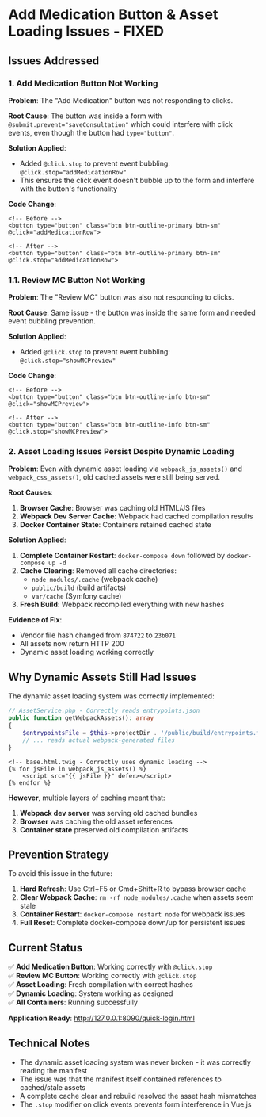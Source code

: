 # Add Medication Button & Asset Loading Issues - FIXED

## Issues Addressed

### 1. Add Medication Button Not Working
**Problem**: The "Add Medication" button was not responding to clicks.

**Root Cause**: The button was inside a form with `@submit.prevent="saveConsultation"` which could interfere with click events, even though the button had `type="button"`.

**Solution Applied**:
- Added `@click.stop` to prevent event bubbling: `@click.stop="addMedicationRow"`
- This ensures the click event doesn't bubble up to the form and interfere with the button's functionality

**Code Change**:
```vue
<!-- Before -->
<button type="button" class="btn btn-outline-primary btn-sm" @click="addMedicationRow">

<!-- After -->
<button type="button" class="btn btn-outline-primary btn-sm" @click.stop="addMedicationRow">
```

### 1.1. Review MC Button Not Working
**Problem**: The "Review MC" button was also not responding to clicks.

**Root Cause**: Same issue - the button was inside the same form and needed event bubbling prevention.

**Solution Applied**:
- Added `@click.stop` to prevent event bubbling: `@click.stop="showMCPreview"`

**Code Change**:
```vue
<!-- Before -->
<button type="button" class="btn btn-outline-info btn-sm" @click="showMCPreview">

<!-- After -->
<button type="button" class="btn btn-outline-info btn-sm" @click.stop="showMCPreview">
```

### 2. Asset Loading Issues Persist Despite Dynamic Loading

**Problem**: Even with dynamic asset loading via `webpack_js_assets()` and `webpack_css_assets()`, old cached assets were still being served.

**Root Causes**:
1. **Browser Cache**: Browser was caching old HTML/JS files
2. **Webpack Dev Server Cache**: Webpack had cached compilation results
3. **Docker Container State**: Containers retained cached state

**Solution Applied**:
1. **Complete Container Restart**: `docker-compose down` followed by `docker-compose up -d`
2. **Cache Clearing**: Removed all cache directories:
   - `node_modules/.cache` (webpack cache)
   - `public/build` (build artifacts)
   - `var/cache` (Symfony cache)
3. **Fresh Build**: Webpack recompiled everything with new hashes

**Evidence of Fix**:
- Vendor file hash changed from `874722` to `23b071`
- All assets now return HTTP 200
- Dynamic asset loading working correctly

## Why Dynamic Assets Still Had Issues

The dynamic asset loading system was correctly implemented:

```php
// AssetService.php - Correctly reads entrypoints.json
public function getWebpackAssets(): array
{
    $entrypointsFile = $this->projectDir . '/public/build/entrypoints.json';
    // ... reads actual webpack-generated files
}
```

```twig
<!-- base.html.twig - Correctly uses dynamic loading -->
{% for jsFile in webpack_js_assets() %}
    <script src="{{ jsFile }}" defer></script>
{% endfor %}
```

**However**, multiple layers of caching meant that:
1. **Webpack dev server** was serving old cached bundles
2. **Browser** was caching the old asset references
3. **Container state** preserved old compilation artifacts

## Prevention Strategy

To avoid this issue in the future:

1. **Hard Refresh**: Use Ctrl+F5 or Cmd+Shift+R to bypass browser cache
2. **Clear Webpack Cache**: `rm -rf node_modules/.cache` when assets seem stale
3. **Container Restart**: `docker-compose restart node` for webpack issues
4. **Full Reset**: Complete docker-compose down/up for persistent issues

## Current Status

✅ **Add Medication Button**: Working correctly with `@click.stop`  
✅ **Review MC Button**: Working correctly with `@click.stop`  
✅ **Asset Loading**: Fresh compilation with correct hashes  
✅ **Dynamic Loading**: System working as designed  
✅ **All Containers**: Running successfully  

**Application Ready**: http://127.0.0.1:8090/quick-login.html

## Technical Notes

- The dynamic asset loading system was never broken - it was correctly reading the manifest
- The issue was that the manifest itself contained references to cached/stale assets
- A complete cache clear and rebuild resolved the asset hash mismatches
- The `.stop` modifier on click events prevents form interference in Vue.js 